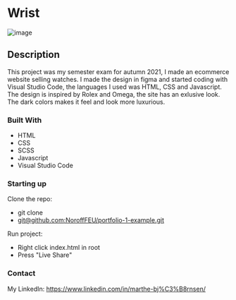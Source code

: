 # Wrist

![image](https://cute-dasik-066857.netlify.app/img/Wrist_mockup_mac.jpg)

## Description
This project was my semester exam for autumn 2021, I made an ecommerce website selling watches. I made the design in figma and started coding with Visual Studio Code, the languages I used was HTML, CSS and Javascript. The design is inspired by Rolex and Omega, the site has an exlusive look. The dark colors makes it feel and look more luxurious.


### Built With
- HTML
- CSS
- SCSS
- Javascript
- Visual Studio Code

### Starting up

Clone the repo:
- git clone
- [git@github.com:NoroffFEU/portfolio-1-example.git](https://github.com/Marthebjornsen98/semester-project-wrist.git)

Run project:
- Right click index.html in root
- Press "Live Share"

### Contact
My LinkedIn: https://www.linkedin.com/in/marthe-bj%C3%B8rnsen/
